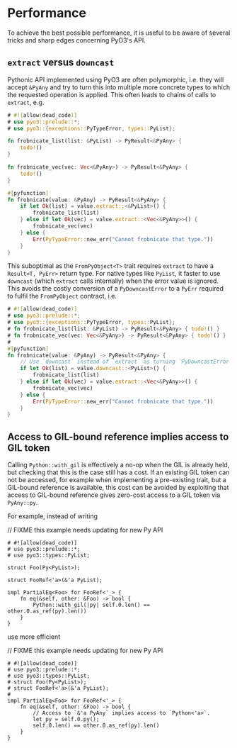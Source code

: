 # Performance

To achieve the best possible performance, it is useful to be aware of several tricks and sharp edges concerning PyO3's API.

## `extract` versus `downcast`

Pythonic API implemented using PyO3 are often polymorphic, i.e. they will accept `&PyAny` and try to turn this into multiple more concrete types to which the requested operation is applied. This often leads to chains of calls to `extract`, e.g.

```rust
# #![allow(dead_code)]
# use pyo3::prelude::*;
# use pyo3::{exceptions::PyTypeError, types::PyList};

fn frobnicate_list(list: &PyList) -> PyResult<&PyAny> {
    todo!()
}

fn frobnicate_vec(vec: Vec<&PyAny>) -> PyResult<&PyAny> {
    todo!()
}

#[pyfunction]
fn frobnicate(value: &PyAny) -> PyResult<&PyAny> {
    if let Ok(list) = value.extract::<&PyList>() {
        frobnicate_list(list)
    } else if let Ok(vec) = value.extract::<Vec<&PyAny>>() {
        frobnicate_vec(vec)
    } else {
        Err(PyTypeError::new_err("Cannot frobnicate that type."))
    }
}
```

This suboptimal as the `FromPyObject<T>` trait requires `extract` to have a `Result<T, PyErr>` return type. For native types like `PyList`, it faster to use `downcast` (which `extract` calls internally) when the error value is ignored. This avoids the costly conversion of a `PyDowncastError` to a `PyErr` required to fulfil the `FromPyObject` contract, i.e.

```rust
# #![allow(dead_code)]
# use pyo3::prelude::*;
# use pyo3::{exceptions::PyTypeError, types::PyList};
# fn frobnicate_list(list: &PyList) -> PyResult<&PyAny> { todo!() }
# fn frobnicate_vec(vec: Vec<&PyAny>) -> PyResult<&PyAny> { todo!() }
#
#[pyfunction]
fn frobnicate(value: &PyAny) -> PyResult<&PyAny> {
    // Use `downcast` instead of `extract` as turning `PyDowncastError` into `PyErr` is quite costly.
    if let Ok(list) = value.downcast::<PyList>() {
        frobnicate_list(list)
    } else if let Ok(vec) = value.extract::<Vec<&PyAny>>() {
        frobnicate_vec(vec)
    } else {
        Err(PyTypeError::new_err("Cannot frobnicate that type."))
    }
}
```

## Access to GIL-bound reference implies access to GIL token

Calling `Python::with_gil` is effectively a no-op when the GIL is already held, but checking that this is the case still has a cost. If an existing GIL token can not be accessed, for example when implementing a pre-existing trait, but a GIL-bound reference is available, this cost can be avoided by exploiting that access to GIL-bound reference gives zero-cost access to a GIL token via `PyAny::py`.

For example, instead of writing

// FIXME this example needs updating for new Py API
```rust,compile_fail
# #![allow(dead_code)]
# use pyo3::prelude::*;
# use pyo3::types::PyList;

struct Foo(Py<PyList>);

struct FooRef<'a>(&'a PyList);

impl PartialEq<Foo> for FooRef<'_> {
    fn eq(&self, other: &Foo) -> bool {
        Python::with_gil(|py| self.0.len() == other.0.as_ref(py).len())
    }
}
```

use more efficient

// FIXME this example needs updating for new Py API
```rust,compile_fail
# #![allow(dead_code)]
# use pyo3::prelude::*;
# use pyo3::types::PyList;
# struct Foo(Py<PyList>);
# struct FooRef<'a>(&'a PyList);
#
impl PartialEq<Foo> for FooRef<'_> {
    fn eq(&self, other: &Foo) -> bool {
        // Access to `&'a PyAny` implies access to `Python<'a>`.
        let py = self.0.py();
        self.0.len() == other.0.as_ref(py).len()
    }
}
```
